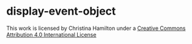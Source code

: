 # display-event-object

This work is licensed by Christina Hamilton under a
[Creative Commons Attribution 4.0 International License](http://creativecommons.org/licenses/by/4.0/)
